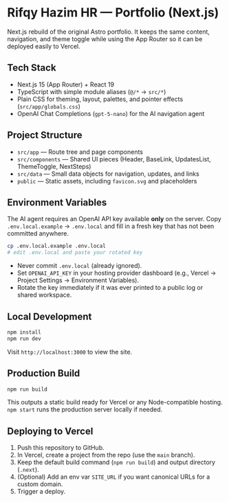 # Rifqy Hazim HR — Portfolio (Next.js)

Next.js rebuild of the original Astro portfolio. It keeps the same content, navigation, and theme toggle while using the App Router so it can be deployed easily to Vercel.

## Tech Stack
- Next.js 15 (App Router) + React 19
- TypeScript with simple module aliases (`@/*` → `src/*`)
- Plain CSS for theming, layout, palettes, and pointer effects (`src/app/globals.css`)
- OpenAI Chat Completions (`gpt-5-nano`) for the AI navigation agent

## Project Structure
- `src/app` — Route tree and page components
- `src/components` — Shared UI pieces (Header, BaseLink, UpdatesList, ThemeToggle, NextSteps)
- `src/data` — Small data objects for navigation, updates, and links
- `public` — Static assets, including `favicon.svg` and placeholders

## Environment Variables

The AI agent requires an OpenAI API key available **only** on the server. Copy `.env.local.example` → `.env.local` and fill in a fresh key that has not been committed anywhere.

```bash
cp .env.local.example .env.local
# edit .env.local and paste your rotated key
```

- Never commit `.env.local` (already ignored).
- Set `OPENAI_API_KEY` in your hosting provider dashboard (e.g., Vercel → Project Settings → Environment Variables).
- Rotate the key immediately if it was ever printed to a public log or shared workspace.

## Local Development
```bash
npm install
npm run dev
```
Visit `http://localhost:3000` to view the site.

## Production Build
```bash
npm run build
```
This outputs a static build ready for Vercel or any Node-compatible hosting. `npm start` runs the production server locally if needed.

## Deploying to Vercel
1. Push this repository to GitHub.
2. In Vercel, create a project from the repo (use the `main` branch).
3. Keep the default build command (`npm run build`) and output directory (`.next`).
4. (Optional) Add an env var `SITE_URL` if you want canonical URLs for a custom domain.
5. Trigger a deploy.

